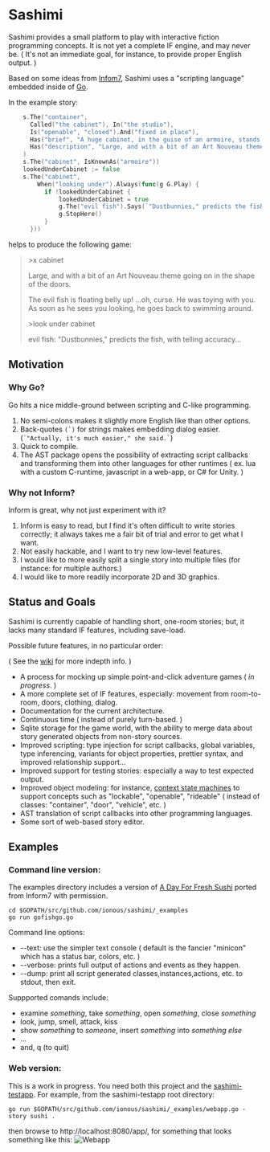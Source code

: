 # Sashimi
Sashimi provides a small platform to play with interactive fiction programming concepts. It is not yet a complete IF engine, and may never be. ( It's not an immediate goal, for instance, to provide proper English output. )

Based on some ideas from [Infom7](http://inform7.com), Sashimi uses a "scripting language" embedded inside of [Go](http://golang.org).

In the example story:

```go
    s.The("container",
      Called("the cabinet"), In("the studio"),
      Is("openable", "closed").And("fixed in place"),
      Has("brief", "A huge cabinet, in the guise of an armoire, stands between the windows."),
      Has("description", "Large, and with a bit of an Art Nouveau theme going on in the shape of the doors."),
    )
    s.The("cabinet", IsKnownAs("armoire"))
    lookedUnderCabinet := false 
    s.The("cabinet", 
        When("looking under").Always(func(g G.Play) {
          if !lookedUnderCabinet {
              lookedUnderCabinet = true
              g.The("evil fish").Says(`"Dustbunnies," predicts the fish, with telling accuracy...`)
              g.StopHere()
          }
      }))
```

helps to produce the following game:

> &gt;x cabinet
>
> Large, and with a bit of an Art Nouveau theme going on in the shape of the doors.
> 
> The evil fish is floating belly up! ...oh, curse. He was toying with you. As soon as he sees you looking, he goes back to swimming around.
> 
> &gt;look under cabinet
>
> evil fish: "Dustbunnies," predicts the fish, with telling accuracy...

## Motivation

### Why Go?
Go hits a nice middle-ground between scripting and C-like programming.

1. No semi-colons makes it slightly more English like than other options.
2. Back-quotes ``(`)`` for strings makes embedding dialog easier. (`` `"Actually, it's much easier," she said.` ``)
3. Quick to compile.
4. The AST package opens the possibility of extracting script callbacks and transforming them into other languages for other runtimes ( ex. lua with a custom C-runtime, javascript in a web-app, or C# for Unity. )

### Why not Inform?
Inform is great, why not just experiment with it?

1. Inform is easy to read, but I find it's often difficult to write stories correctly; it always takes me a fair bit of trial and error to get what I want.
2. Not easily hackable, and I want to try new low-level features.
3. I would like to more easily split a single story into multiple files (for instance: for multiple authors.)
4. I would like to more readily incorporate 2D and 3D graphics.

## Status and Goals
Sashimi is currently capable of handling short, one-room stories; but, it lacks many standard IF features, including save-load.

Possible future features, in no particular order:

( See the [wiki](https://github.com/ionous/sashimi/wiki) for more indepth info. )

* A process for mocking up simple point-and-click adventure games ( *in progress*. )
* A more complete set of IF features, especially: movement from room-to-room, doors, clothing, dialog.
* Documentation for the current architecture.
* Continuous time ( instead of purely turn-based. )
* Sqlite storage for the game world, with the ability to merge data about story generated objects from non-story sources.
* Improved scripting: type injection for script callbacks, global variables, type inferencing, variants for object properties, prettier syntax, and improved relationship support...
* Improved support for testing stories: especially a way to test expected output.
* Improved object modeling: for instance, [context state machines](https://github.com/ionous/hsm-statechart) to support concepts such as "lockable", "openable", "rideable" ( instead of classes: "container", "door", "vehicle", etc. )
* AST translation of script callbacks into other programming languages.
* Some sort of web-based story editor.

## Examples

### Command line version:

The examples directory includes a version of [A Day For Fresh Sushi](http://ifdb.tads.org/viewgame?id=7yiyxcnrlwejoffd) ported from Inform7 with permission.

```
cd $GOPATH/src/github.com/ionous/sashimi/_examples
go run gofishgo.go
```

Command line options:
* --text: use the simpler text console ( default is the fancier "minicon" which has a status bar, colors, etc. )
* --verbose: prints full output of actions and events as they happen.
* --dump: print all script generated classes,instances,actions, etc. to stdout, then exit.

Suppported comands include:
* examine *something*, take *something*, open *something*, close *something*
* look, jump, smell, attack, kiss
* show *something* to *someone*, insert *something* into *something else*
* ...
* and, q (to quit)

### Web version:

This is a work in progress. You need both this project and the [sashimi-testapp](https://github.com/ionous/sashimi-testapp).
For example, from the sashimi-testapp root directory:
```
go run $GOPATH/src/github.com/ionous/sashimi/_examples/webapp.go -story sushi .
```
then browse to http://localhost:8080/app/, for something that looks something like this:
![Webapp](https://raw.githubusercontent.com/wiki/ionous/sashimi/webapp-15-06-14.png)


